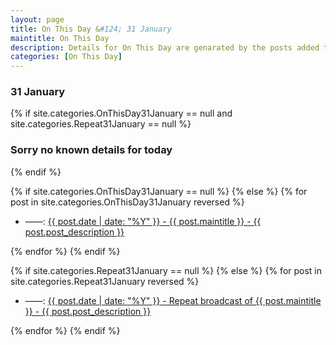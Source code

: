 ```yaml
---
layout: page
title: On This Day &#124; 31 January
maintitle: On This Day
description: Details for On This Day are genarated by the posts added to the website so the content is subject to changes/updates over time.
categories: [On This Day]
---
```


<h3>31 January</h3>

{% if site.categories.OnThisDay31January == null and site.categories.Repeat31January == null %}
  <h3>Sorry no known details for today</h3>
{% endif %}

{% if site.categories.OnThisDay31January == null %}
{% else %}
{% for post in site.categories.OnThisDay31January reversed %}
<ul>
<li> ——: <a href="{{ post.url }}">{{ post.date | date: "%Y" }} - {{ post.maintitle }} - {{ post.post_description }}</a></li>
</ul>
{% endfor %}
{% endif %}

{% if site.categories.Repeat31January == null %}
{% else %}
{% for post in site.categories.Repeat31January reversed %}
<ul>
<li> ——: <a href="{{ post.url }}">{{ post.date | date: "%Y" }} - Repeat broadcast of {{ post.maintitle }} - {{ post.post_description }}</a></li>
</ul>
{% endfor %}
{% endif %}
